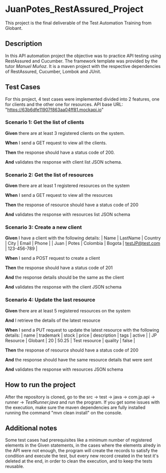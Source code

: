 # JuanPotes_RestAssured_Project

This project is the final deliverable of the Test Automation Training from Globant.


## Description

In this API automation project the objective was to practice API testing using RestAssured and Cucumber.
The framework template was provided by the tutor *Manuel Muñoz*. It is a maven project with the respective dependencies of RestAssured, Cucumber, Lombok and JUnit.


## Test Cases

For this project, 4 test cases were implemented divided into 2 features, one for clients and the other one for resources. 
API base URL: "https://63b6dfe11907f863aa04ff81.mockapi.io"

### Scenario 1: Get the list of clients

**Given** there are at least 3 registered clients on the system.

**When** I send a GET request to view all the clients.

**Then** the response should have a status code of 200.

**And** validates the response with client list JSON schema.


### Scenario 2: Get the list of resources

**Given** there are at least 1 registered resources on the system

**When** I send a GET request to view all the resources

**Then** the response of resource should have a status code of 200

**And** validates the response with resources list JSON schema


### Scenario 3: Create a new client

**Given** I have a client with the following details:
      | Name | LastName | Country  | City   | Email           | Phone       |
      | Juan | Potes    | Colombia | Bogota | testJP@test.com | 123-456-789 |

**When** I send a POST request to create a client

**Then** the response should have a status code of 201

**And** the response details should be the same as the client

**And** validates the response with the client JSON schema


### Scenario 4: Update the last resource

**Given** there are at least 5 registered resources on the system

**And** I retrieve the details of the latest resource

**When** I send a PUT request to update the latest resource with the following details:
      | name        | trademark | stock | price | description   | tags    | active |
      | JP Resource | Globant   | 20    | 50.25 | Test resource | quality | false  |

**Then** the response of resource should have a status code of 200

**And** the response should have the same resource details that were sent

**And** validates the response with resources JSON schema


## How to run the project

After the repository is cloned, go to the src -> test -> java -> com.jp.api -> runner -> *TestRunner.java* and run the program.
If you get some issues with the execution, make sure the maven dependencies are fully installed running the command "mvn clean install" on the console.


## Additional notes

Some test cases had prerequisites like a minimum number of registered elements in the Given statements, in the cases where the elements alredy in the API were not enough, the program will create the records to satisfy the condition and execute the test, but every new record created in the test it's deleted at the end, in order to clean the execution, and to keep the tests reusable.

